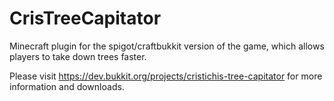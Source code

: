 # CrisTreeCapitator

Minecraft plugin for the spigot/craftbukkit version of the game, which allows players to take down trees faster.

Please visit https://dev.bukkit.org/projects/cristichis-tree-capitator for more information and downloads.
